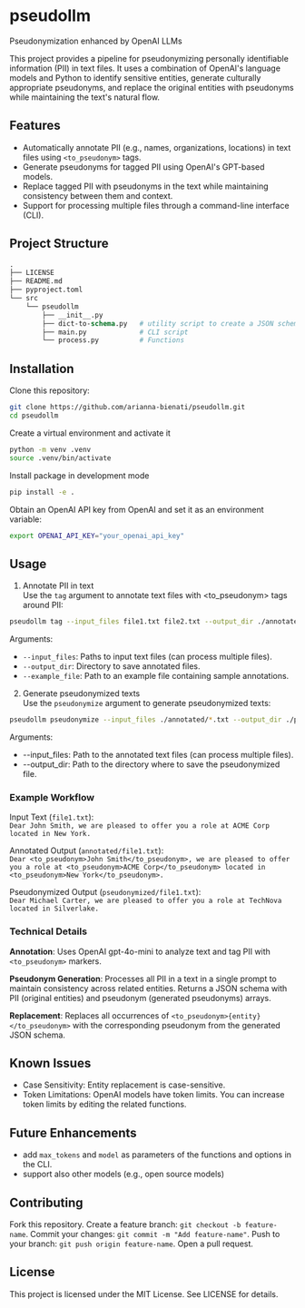 # pseudollm
Pseudonymization enhanced by OpenAI LLMs

This project provides a pipeline for pseudonymizing personally identifiable information (PII) in text files. It uses a combination of OpenAI's language models and Python to identify sensitive entities, generate culturally appropriate pseudonyms, and replace the original entities with pseudonyms while maintaining the text's natural flow.

## Features
* Automatically annotate PII (e.g., names, organizations, locations) in text files using `<to_pseudonym>` tags.
* Generate pseudonyms for tagged PII using OpenAI's GPT-based models.
* Replace tagged PII with pseudonyms in the text while maintaining consistency between them and context.
* Support for processing multiple files through a command-line interface (CLI).

## Project Structure
```graphql
.
├── LICENSE
├── README.md
├── pyproject.toml
└── src
    └── pseudollm
        ├── __init__.py
        ├── dict-to-schema.py   # utility script to create a JSON schema given a dictionary
        ├── main.py             # CLI script
        └── process.py          # Functions
```

## Installation
Clone this repository:
```bash
git clone https://github.com/arianna-bienati/pseudollm.git
cd pseudollm
```
Create a virtual environment and activate it
```bash
python -m venv .venv
source .venv/bin/activate
```
Install package in development mode
```bash
pip install -e .
```
Obtain an OpenAI API key from OpenAI and set it as an environment variable:
```bash
export OPENAI_API_KEY="your_openai_api_key"
```

## Usage

1. Annotate PII in text\
Use the `tag` argument to annotate text files with <to_pseudonym> tags around PII:

```bash
pseudollm tag --input_files file1.txt file2.txt --output_dir ./annotated --example_file example_annotation.txt
```
Arguments:
* `--input_files`: Paths to input text files (can process multiple files). 
* `--output_dir`: Directory to save annotated files.
* `--example_file`: Path to an example file containing sample annotations.

2. Generate pseudonymized texts\
Use the `pseudonymize` argument to generate pseudonymized texts:

```bash
pseudollm pseudonymize --input_files ./annotated/*.txt --output_dir ./pseudonymized
```
Arguments:
* --input_files: Path to the annotated text files (can process multiple files).
* --output_dir: Path to the directory where to save the pseudonymized file.

### Example Workflow
Input Text (`file1.txt`):\
`Dear John Smith, we are pleased to offer you a role at ACME Corp located in New York.`

Annotated Output (`annotated/file1.txt`):\
`Dear <to_pseudonym>John Smith</to_pseudonym>, we are pleased to offer you a role at <to_pseudonym>ACME Corp</to_pseudonym> located in <to_pseudonym>New York</to_pseudonym>.`

Pseudonymized Output (`pseudonymized/file1.txt`):\
`Dear Michael Carter, we are pleased to offer you a role at TechNova located in Silverlake.`

### Technical Details

**Annotation**: Uses OpenAI gpt-4o-mini to analyze text and tag PII with `<to_pseudonym>` markers.

**Pseudonym Generation**: Processes all PII in a text in a single prompt to maintain consistency across related entities. Returns a JSON schema with PII (original entities) and pseudonym (generated pseudonyms) arrays.

**Replacement**: Replaces all occurrences of `<to_pseudonym>{entity}</to_pseudonym>` with the corresponding pseudonym from the generated JSON schema.

## Known Issues
* Case Sensitivity: Entity replacement is case-sensitive.
* Token Limitations: OpenAI models have token limits. You can increase token limits by editing the related functions.

## Future Enhancements
* add `max_tokens` and `model` as parameters of the functions and options in the CLI.
* support also other models (e.g., open source models)

## Contributing
Fork this repository.
Create a feature branch: `git checkout -b feature-name`.
Commit your changes: `git commit -m "Add feature-name"`.
Push to your branch: `git push origin feature-name`.
Open a pull request.

## License
This project is licensed under the MIT License. See LICENSE for details.